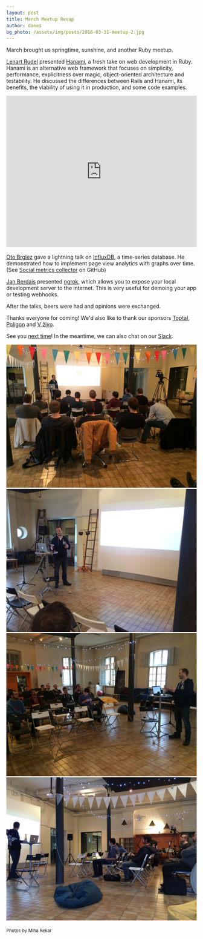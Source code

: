 ```yaml
---
layout: post
title: March Meetup Recap
author: danes
bg_photo: /assets/img/posts/2016-03-31-meetup-2.jpg
---
```


March brought us springtime, sunshine, and another Ruby meetup. 

[Lenart Rudel](https://github.com/lenart) presented [Hanami](http://hanamirb.org), a fresh take on web development in Ruby. Hanami is an alternative web framework that focuses on simplicity, performance, explicitness over magic, object-oriented architecture and testability. He discussed the differences between Rails and Hanami, its benefits, the viability of using it in production, and some code examples.

<iframe height="400" src="https://docs.google.com/a/mediately.co/presentation/d/1gRWUdE_BzU-zcqlWVrNyP9zsksutJbq0EQqFJLWm3vE/embed?start=false&amp;loop=false&amp;delayms=5000" frameborder="0" style="width:100%" allowfullscree=""></iframe>

[Oto Brglez](http://otobrglez.opalab.com) gave a lightning talk on [InfluxDB](https://influxdata.com/), a time-series database. He demonstrated how to implement page view analytics with graphs over time. (See [Social metrics collector](https://github.com/otobrglez/socol) on GitHub)

[Jan Berdajs](https://github.com/mrbrdo) presented [ngrok](https://ngrok.com), which allows you to expose your local development server to the internet. This is very useful for demoing your app or testing webhooks.

After the talks, beers were had and opinions were exchanged.

Thanks everyone for coming! We'd also like to thank our sponsors [Toptal](http://www.toptal.com), [Poligon](http://www.poligon.si) and [V živo](http://vzivo.si).

See you [next time](http://www.meetup.com/RubySlovenia/)! In the meantime, we can also chat on our [Slack](http://slack.rug.si/).

<div class="gallery">
  <a href="/assets/img/posts/2016-03-31-meetup-1.jpg" target="_blank">
    <img src="/assets/img/posts/2016-03-31-meetup-1.jpg" alt="Ruby meetup - March 2016">
  </a>
  
  <a href="/assets/img/posts/2016-03-31-meetup-2.jpg" target="_blank">
    <img src="/assets/img/posts/2016-03-31-meetup-2.jpg" alt="Ruby meetup - March 2016">
  </a>
  
  <a href="/assets/img/posts/2016-03-31-meetup-3.jpg" target="_blank">
    <img src="/assets/img/posts/2016-03-31-meetup-3.jpg" alt="Ruby meetup - March 2016">
  </a>
  
  <a href="/assets/img/posts/2016-03-31-meetup-4.jpg" target="_blank">
    <img src="/assets/img/posts/2016-03-31-meetup-4.jpg" alt="Ruby meetup - March 2016">
  </a>

  <small>Photos by Miha Rekar</small>
</div>